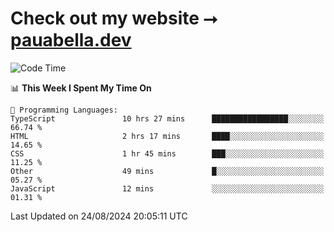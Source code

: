 # Check out my website ⭢ [pauabella.dev](https://pauabella.dev)

<!--START_SECTION:waka-->
![Code Time](http://img.shields.io/badge/Code%20Time-3%2C659%20hrs%2036%20mins-blue)

📊 **This Week I Spent My Time On** 

```text
💬 Programming Languages: 
TypeScript               10 hrs 27 mins      █████████████████░░░░░░░░   66.74 % 
HTML                     2 hrs 17 mins       ████░░░░░░░░░░░░░░░░░░░░░   14.65 % 
CSS                      1 hr 45 mins        ███░░░░░░░░░░░░░░░░░░░░░░   11.25 % 
Other                    49 mins             █░░░░░░░░░░░░░░░░░░░░░░░░   05.27 % 
JavaScript               12 mins             ░░░░░░░░░░░░░░░░░░░░░░░░░   01.31 % 
```


 Last Updated on 24/08/2024 20:05:11 UTC
<!--END_SECTION:waka-->

